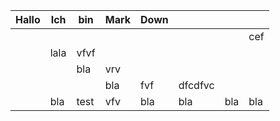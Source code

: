 | Hallo | Ich  | bin  | Mark | Down |         |     |     |
| ----- | ---- | ---- | ---- | ---- | ------- | --- | --- |
|       |      |      |      |      |         |     | cef |
|       | lala | vfvf |      |      |         |     |     |
|       |      | bla  | vrv  |      |         |     |     |
|       |      |      | bla  | fvf  | dfcdfvc |     |     |
|       | bla  | test | vfv  | bla  | bla     | bla | bla |
